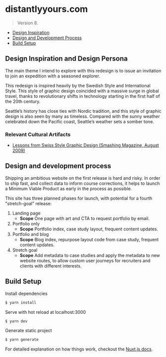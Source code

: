 # distantlyyours.com

> Version 8.

* [Design Inspiration](#design-inspiration)
* [Design and Development Process](#design-and-development-process)
* [Build Setup](#build-setup)

## Design Inspiration and Design Persona

The main theme I intend to explore with this redesign is to issue an invitation to join an expedition with a seasoned explorer.

This redesign is inspired heavily by the Swedish Style and International Style. This style of graphic design coincided with a massive surge in global travel, thanks to revolutionary shifts in technology starting in the first half of the 20th century.

Seattle’s history has close ties with Nordic tradition, and this style of graphic design is also seen by many as timeless. Compared with the sunny weather celebrated down the Pacific coast, Seattle’s weather sets a somber tone.

### Relevant Cultural Artifacts
* [Lessons from Swiss Style Graphic Design (Smashing Magazine, August 2009)](https://www.smashingmagazine.com/2009/07/lessons-from-swiss-style-graphic-design/)

## Design and development process

Shipping an ambitious website on the first release is hard and risky. In order to ship fast, and collect data to inform course corrections, it helps to launch a Minimum Viable Product as early in the process as possible.

This site has three planned phases for launch, with potential for a fourth "stretch-goal" release:

1. Landing page
   * **Scope** One page with art and CTA to request portfolio by email.
2. Portfolio only
   * **Scope** Portfolio index, case study layout, frequent content updates.
3. Portfolio and blog
   * **Scope** Blog index, repurpose layout code from case study, frequent content updates.
4. Stretch goal
   * **Scope** Add metadata to case studies and apply the metadata to new website routes, to allow custom user journeys for recruiters and clients with different interests.

## Build Setup

Install dependencies

``` bash
$ yarn install
```

Serve with hot reload at localhost:3000
``` bash
$ yarn dev
```

Generate static project
``` bash
$ yarn generate
```

For detailed explanation on how things work, checkout the [Nuxt.js docs](https://github.com/nuxt/nuxt.js).
